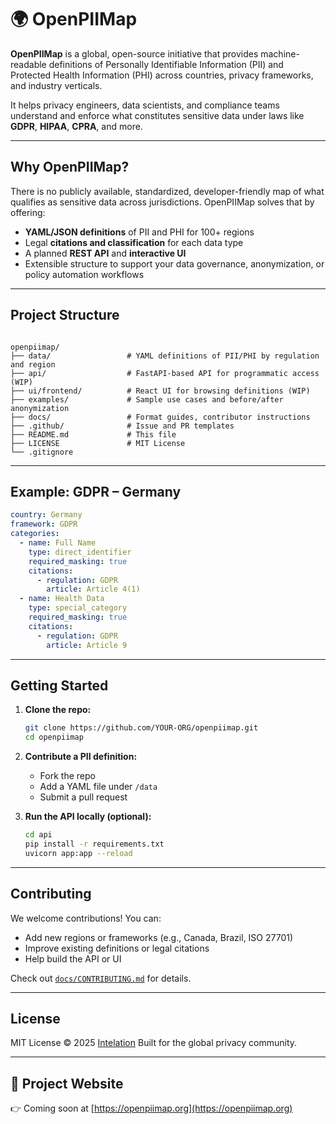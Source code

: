 # 🌍 OpenPIIMap

**OpenPIIMap** is a global, open-source initiative that provides machine-readable definitions of Personally Identifiable Information (PII) and Protected Health Information (PHI) across countries, privacy frameworks, and industry verticals.

It helps privacy engineers, data scientists, and compliance teams understand and enforce what constitutes sensitive data under laws like **GDPR**, **HIPAA**, **CPRA**, and more.

---

## Why OpenPIIMap?

There is no publicly available, standardized, developer-friendly map of what qualifies as sensitive data across jurisdictions. OpenPIIMap solves that by offering:

- **YAML/JSON definitions** of PII and PHI for 100+ regions
- Legal **citations and classification** for each data type
- A planned **REST API** and **interactive UI**
- Extensible structure to support your data governance, anonymization, or policy automation workflows

---

## Project Structure

```

openpiimap/
├── data/                 # YAML definitions of PII/PHI by regulation and region
├── api/                  # FastAPI-based API for programmatic access (WIP)
├── ui/frontend/          # React UI for browsing definitions (WIP)
├── examples/             # Sample use cases and before/after anonymization
├── docs/                 # Format guides, contributor instructions
├── .github/              # Issue and PR templates
├── README.md             # This file
├── LICENSE               # MIT License
└── .gitignore

````

---

## Example: GDPR – Germany

```yaml
country: Germany
framework: GDPR
categories:
  - name: Full Name
    type: direct_identifier
    required_masking: true
    citations:
      - regulation: GDPR
        article: Article 4(1)
  - name: Health Data
    type: special_category
    required_masking: true
    citations:
      - regulation: GDPR
        article: Article 9
````

---

## Getting Started

1. **Clone the repo:**

   ```bash
   git clone https://github.com/YOUR-ORG/openpiimap.git
   cd openpiimap
   ```

2. **Contribute a PII definition:**

   * Fork the repo
   * Add a YAML file under `/data`
   * Submit a pull request

3. **Run the API locally (optional):**

   ```bash
   cd api
   pip install -r requirements.txt
   uvicorn app:app --reload
   ```

---

## Contributing

We welcome contributions! You can:

* Add new regions or frameworks (e.g., Canada, Brazil, ISO 27701)
* Improve existing definitions or legal citations
* Help build the API or UI

Check out [`docs/CONTRIBUTING.md`](docs/CONTRIBUTING.md) for details.

---

## License

MIT License © 2025 [Intelation](https://www.intelation.com)
Built for the global privacy community.

---

## 🔗 Project Website

👉 Coming soon at [https://openpiimap.org](https://openpiimap.org)
